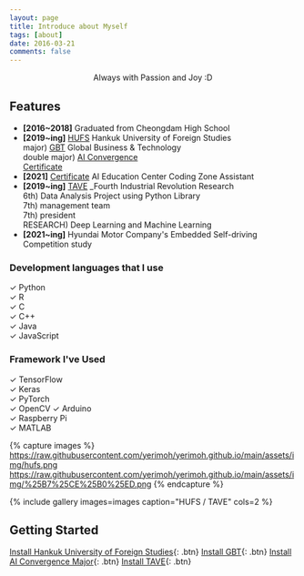 ```yaml
---
layout: page
title: Introduce about Myself
tags: [about]
date: 2016-03-21
comments: false
---
```

    
<center>Always with Passion and Joy :D</center>

## Features
* **[2016~2018]** Graduated from Cheongdam High School
* **[2019~ing]** [HUFS](http://www.hufs.ac.kr/) Hankuk University of Foreign Studies
<br/>major) [GBT](http://hufsgbtgbt.cafe24.com/) Global Business & Technology 
<br/>double major) [AI Convergence](http://soft.hufs.ac.kr/)  
[Certificate](https://user-images.githubusercontent.com/76824611/125048882-54cb4780-e0db-11eb-8ed2-cf6b458fa042.png)          
* **[2021]** [Certificate](https://raw.githubusercontent.com/yerimoh/yerimoh.github.io/main/assets/img/certification.pdf) AI Education Center Coding Zone Assistant 
* **[2019~ing]** [TAVE](https://blog.naver.com/t-ave) _Fourth Industrial Revolution Research
<br/> 6th) Data Analysis Project using Python Library
<br/> 7th) management team
<br/> 7th) president
<br/>RESEARCH) Deep Learning and Machine Learning 
* **[2021~ing]** Hyundai Motor Company's Embedded Self-driving Competition study


### Development languages that I use
✓ Python  
✓ R   
✓ C   
✓ C++    
✓ Java       
✓ JavaScript   

### Framework I've Used
✓ TensorFlow    
✓ Keras   
✓ PyTorch    
✓ OpenCV
✓ Arduino    
✓ Raspberry Pi      
✓ MATLAB     



{% capture images %}
    https://raw.githubusercontent.com/yerimoh/yerimoh.github.io/main/assets/img/hufs.png
    https://raw.githubusercontent.com/yerimoh/yerimoh.github.io/main/assets/img/%25B7%25CE%25B0%25ED.png
{% endcapture %}

{% include gallery images=images caption="HUFS / TAVE" cols=2 %}


## Getting Started
      

[Install Hankuk University of Foreign Studies](http://www.hufs.ac.kr/){: .btn}
[Install GBT](http://hufsgbtgbt.cafe24.com/){: .btn}
[Install AI Convergence Major](http://soft.hufs.ac.kr/){: .btn}
[Install TAVE](https://blog.naver.com/t-ave){: .btn}

